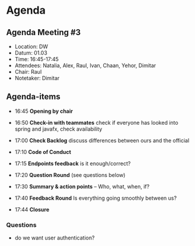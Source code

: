 # Agenda

## Agenda Meeting #3

- Location:     DW
- Datum:        01.03
- Time:         16:45-17:45
- Attendees:    Natalia, Alex, Raul, Ivan, Chaan, Yehor, Dimitar
- Chair:        Raul
- Notetaker:    Dimitar

## Agenda-items

* 16:45     **Opening by chair**

* 16:50     **Check-in with teammates** check if everyone has looked into spring and javafx, check availability

* 17:00     **Check Backlog** discuss differences between ours and the official

* 17:10     **Code of Conduct**

* 17:15     **Endpoints feedback** is it enough/correct?

* 17:20     **Question Round** (see questions below)

* 17:30     **Summary & action points** – Who, what, when, if?

* 17:40     **Feedback Round** Is everything going smoothly between us?

* 17:44     **Closure**

### Questions
- do we want user authentication?